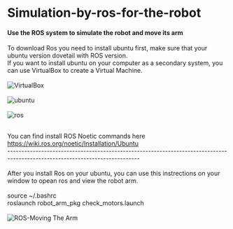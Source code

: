 # Simulation-by-ros-for-the-robot
#### Use the ROS system to simulate the robot and move its arm
To download Ros you need to install ubuntu first, make sure that your ubuntu version dovetail with ROS version. <br>
If you want to install ubuntu on your computer as a secondary system, you can use VirtualBox to create a Virtual Machine.<br>
<br>
![VirtualBox](https://github.com/Areej1basfar/Simulation-by-ros-for-the-robot/assets/121516453/4ab1c034-0a21-4f3a-a18e-f63ce8630f57)<br> <br>
![ubuntu](https://github.com/Areej1basfar/Simulation-by-ros-for-the-robot/assets/121516453/403b5f8a-ccff-4847-b6e0-b3f240005039)<br><br>
![ros](https://github.com/Areej1basfar/Simulation-by-ros-for-the-robot/assets/121516453/72f8ba58-7278-47af-a259-0f1fea7e4a32)<br><br>

You can find install ROS Noetic commands here <br>
https://wiki.ros.org/noetic/Installation/Ubuntu<br>
-----------------------------------------------------------------------------------------------------------------------------<br><br>
After you install Ros on your ubuntu, you can use this instrections on your window to opean ros and view the robot arm.<br><br>
source ~/.bashrc<br>
roslaunch robot_arm_pkg check_motors.launch<br><br>
![ROS-Moving The Arm](https://github.com/Areej1basfar/Simulation-by-ros-for-the-robot/assets/121516453/04237237-5a1c-4c81-8802-34cae5f5c22e)


